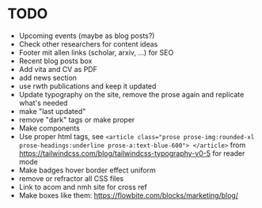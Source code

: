 # TODO

- Upcoming events (maybe as blog posts?)
- Check other researchers for content ideas
- Footer mit allen links (scholar, arxiv, ...) for SEO
- Recent blog posts box
- Add vita and CV as PDF
- add news section
- use rwth publications and keep it updated
- Update typography on the site, remove the prose again and replicate what's needed
- make "last updated"
- remove "dark" tags or make proper
- Make components
- Use proper html tags, see `<article class="prose prose-img:rounded-xl prose-headings:underline prose-a:text-blue-600"> </article>` from https://tailwindcss.com/blog/tailwindcss-typography-v0-5 for reader mode
- Make badges hover border effect uniform
- remove or refractor all CSS files
- Link to acom and nmh site for cross ref
- Make boxes like them: https://flowbite.com/blocks/marketing/blog/
